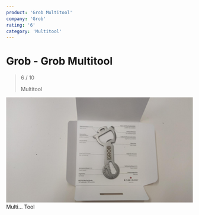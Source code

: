 ```yaml
---
product: 'Grob Multitool'
company: 'Grob'
rating: '6'
category: 'Multitool'
---
```


# Grob - Grob Multitool
>
> 6 / 10
>
> Multitool

![Grob Multitool](./assets/grob-grob-multitool-b2dcbc01-cbc2-433d-a78f-613620bff49c.jpg)
Multi... Tool
